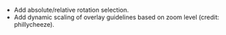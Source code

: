- Add absolute/relative rotation selection.
- Add dynamic scaling of overlay guidelines based on zoom level (credit: phillycheeze).